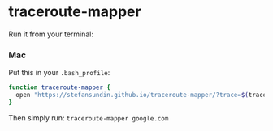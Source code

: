 # traceroute-mapper

Run it from your terminal:

### Mac

Put this in your `.bash_profile`:

```bash
function traceroute-mapper {
  open "https://stefansundin.github.io/traceroute-mapper/?trace=$(traceroute -q1 $*)"
}
```

Then simply run: `traceroute-mapper google.com`
